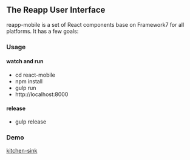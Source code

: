 ## The Reapp User Interface

reapp-mobile is a set of React components base on Framework7
for all platforms. It has a few goals:

### Usage
#### watch and run
- cd react-mobile
- npm install
- gulp run
- http://localhost:8000

#### release
- gulp release

### Demo
[kitchen-sink](http://remobile.ap01.aws.af.cm)


